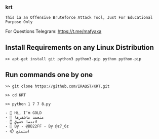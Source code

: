 ### krt
```
This ia an Offensive Bruteforce Attack Tool, Just For Educational Purpose Only
```
For Questions Telegram: https://t.me/mafyaxa

## Install Requirements on any Linux Distribution
```
>> apt-get install git python3 python3-pip python python-pip
```

## Run commands one by one
```
>> git clone https://github.com/IRAQST/KRT.git

>> cd KRT

>> python 1 7 7 8.py

- 👋 Hi, I’m GOLD
- 👀 متعمد ماشفرها
- 🌱 لاتنسا حقوق
- 💞️ By - @BB22FF - By @z7_6z
- 📫 استمتع
```
